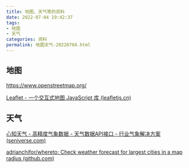 ```yaml
---
title: 地图、天气等的资料
date: 2022-07-04 19:42:37
tags:
- 地图
- 天气
categories: 资料
permalink: 地图天气-20220704.html
---
```


## 地图

https://www.openstreetmap.org/

[Leaflet - 一个交互式地图 JavaScript 库 (leafletjs.cn)](https://leafletjs.cn/)

## 天气

[心知天气 - 高精度气象数据 - 天气数据API接口 - 行业气象解决方案 (seniverse.com)](https://www.seniverse.com/)

[adrianchifor/whereto: Check weather forecast for largest cities in a map radius (github.com)](https://github.com/adrianchifor/whereto)
